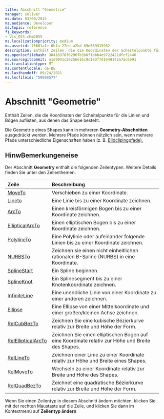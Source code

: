 ```yaml
---
title: Abschnitt "Geometrie"
manager: soliver
ms.date: 03/09/2015
ms.audience: Developer
ms.topic: reference
f1_keywords:
- Vis_DSS.chm2055
ms.localizationpriority: medium
ms.assetid: 75601a1e-6b1a-27ee-a2bd-69e569315982
description: Enthält Zeilen, die die Koordinaten der Scheitelpunkte für die Linien und Bögen auflisten, aus denen das Shape besteht.
ms.openlocfilehash: 38418376f6296fb3b6f1bbb4e9722421dfcf2440
ms.sourcegitcommit: a1d9041c20256616c9c183f7d1049142a7ac6991
ms.translationtype: MT
ms.contentlocale: de-DE
ms.lasthandoff: 09/24/2021
ms.locfileid: "59598577"
---
```

# <a name="geometry-section"></a>Abschnitt "Geometrie"

Enthält Zeilen, die die Koordinaten der Scheitelpunkte für die Linien und Bögen auflisten, aus denen das Shape besteht. 
  
Die Geometrie eines Shapes kann in mehreren **Geometry-Abschnitten** ausgedrückt werden. Mehrere Pfade können nützlich sein, wenn mehrere Pfade unterschiedliche Eigenschaften haben (z. B. [Bildclipingpfade).](clippingpath-cell-foreign-image-info-section.md) 
  
## <a name="remarks"></a>HinwBemerkungeneise

Der Abschnitt **Geometry** enthält die folgenden Zeilentypen. Weitere Details finden Sie unter den Zellenthemen. 
  
|Zeile|Beschreibung|
|:-----|:-----|
|[MoveTo](moveto-row-geometry-section.md) <br/> |Verschieben zu einer Koordinate.  <br/> |
|[Lineto](lineto-row-geometry-section.md) <br/> |Eine Linie bis zu einer Koordinate zeichnen.  <br/> |
|[ArcTo](arcto-row-geometry-section.md) <br/> |Einen kreisförmigen Bogen bis zu einer Koordinate zeichnen.  <br/> |
|[EllipticalArcTo](ellipticalarcto-row-geometry-section.md) <br/> |Einen elliptischen Bogen bis zu einer Koordinate zeichnen.  <br/> |
|[PolylineTo](polylineto-row-geometry-section.md) <br/> |Eine Polylinie oder aufeinander folgende Linien bis zu einer Koordinate zeichnen.  <br/> |
|[NURBSTo](nurbsto-row-geometry-section.md) <br/> |Zeichnen sie einen nicht einheitlichen rationalen B-Spline (NURBS) in eine Koordinate.  <br/> |
|[SplineStart](splinestart-row-geometry-section.md) <br/> |Ein Spline beginnen.  <br/> |
|[SplineKnot](splineknot-row-geometry-section.md) <br/> |Ein Splinesegment bis zu einer Knotenkoordinate zeichnen.  <br/> |
|[InfiniteLine](infiniteline-row-geometry-section.md) <br/> |Eine unendliche Linie von einer Koordinate zu einer anderen zeichnen.  <br/> |
|[Ellipse](ellipse-row-geometry-section.md) <br/> |Eine Ellipse von einer Mittelkoordinate und einer großen/kleinen Achse zeichnen.  <br/> |
|[RelCubBezTo](relcubbezto-row-geometry-section.md) <br/> |Zeichnen Sie eine kubische Bézierkurve relativ zur Breite und Höhe der Form.  <br/> |
|[RelEllipticalArcTo](relellipticalarcto-row-geometry-section.md) <br/> |Zeichnen Sie einen elliptischen Bogen auf eine Koordinate relativ zur Höhe und Breite des Shapes.  <br/> |
|[RelLineTo](rellineto-row-geometry-section.md) <br/> |Zeichnen einer Linie zu einer Koordinate relativ zur Höhe und Breite eines Shapes.  <br/> |
|[RelMoveTo](relmoveto-row-geometry-section.md) <br/> |Wechseln zu einer Koordinate relativ zur Breite und Höhe des Shapes.  <br/> |
|[RelQuadBezTo](relquadbezto-row-geometry-section.md) <br/> |Zeichnet eine quadratische Bézierkurve relativ zur Breite und Höhe der Form.  <br/> |
   
Wenn Sie einen Zeilentyp in diesem Abschnitt ändern möchten, klicken Sie mit der rechten Maustaste auf die Zeile, und klicken Sie dann im Kontextmenü auf **Zeilentyp ändern**. 
  

